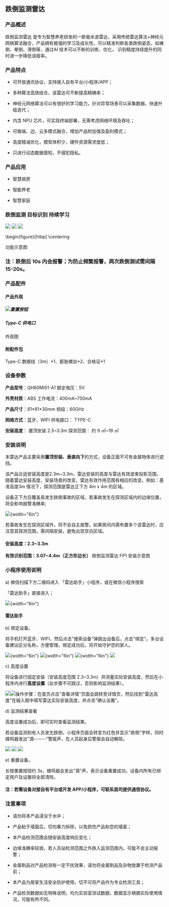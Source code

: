 ## 跌倒监测雷达

### 产品概述

跌倒监测雷达 
是专为智慧养老研发的一款毫米波雷达，采用传统雷达算法+神经元网络算法融合，产品拥有极强的学习及成长性，可以精准判断各类跌倒姿态，如瘫倒、晕倒、滑倒等，通过AI 技术可以不断的训练、优化， 识别精度持续提升的同时进一步降低误报率。

### 产品特点

- 可开放通讯协议，支持接入自有平台/小程序/APP；

- 多种算法高效结合，该雷达可不断提高精确率；

- 神经元网络算法可以有很好的学习能力，针对异常场景可以采集数据，快速升级迭代；

- 内含 NPU 芯片，可实现终端部署，无需考虑网络环境及吞吐；

- 可做端、边、云多模式融合，增加产品附加值及盈利模式；

- 高度精减优化，模型体积少，硬件资源需求度低；

- 只进行动态数据感知，不侵犯隐私。

### 产品应用

- 智慧病房

- 智能养老

- 智慧家庭

### 跌倒监测 目标识别 持续学习

![](../../_assets/images/跌倒雷达-毫米波/image3.png)
![](../../_assets/images/跌倒雷达-毫米波/image4.png)
![](../../_assets/images/跌倒雷达-毫米波/image5.jpeg)

\begin{figure}[htbp]
\centering

功能示意图

### 注：跌倒后 10s 内会报警；为防止频繁报警，两次跌倒测试需间隔 15-20s。

### 产品配件

#### 产品外观

##### ![](../../_assets/images/跌倒雷达-毫米波/image6.jpeg)重置按钮

##### Type-C 供电口

外观图

#### 附配件包

Type-C 数据线（3m）\*1、膨胀螺丝\*2、合格证\*1

### 设备参数

**产品型号**：QH60MI01-A1 额定电压：5V

**外壳材质**：ABS 工作电流：400mA\~750mA

**产品尺寸**：81\*81\*30mm 频段：60GHz

**网络方式**：蓝牙、WIFI 供电接口： TYPE-C

**安装高度**： 置顶安装 2.3\~3.3m 探测范围： 约 9 ㎡\~19 ㎡

### 安装说明

本雷达产品主要采用**置顶安装、垂直向下**的方式，设备正面不可有金属物体进行遮挡。

该产品合适安装高度是2.3m\~3.3m，雷达安装的高度与雷达有效波束投影范围，随着雷达安装高度、安装场景的改变，雷达有效作用范围有相应的改变。例如：基准高度3m 情况下，探测范围是雷达正下方 4m x 4m 的区域。

设备正下方应覆盖易发生跌倒事故的区域，若事故发生在探测区域内的边缘位置，将会影响报警准确率;

![](../../_assets/images/跌倒雷达-毫米波/image7.jpeg){width="6in"}

若事故发生在探测区域外，将不会自主报警。如果房间内需布置多个该雷达时，应注意其探测范围，需间隔安装，避免出现空白区域。

#### 安装高度：2.3~3.3m

**有效识别范围：3.07~4.4m（正方形边长）** 跌倒监测雷达 FP1 安装示意图

### 小程序使用说明

a)  微信扫描下方二维码进入 「雷达助手」小程序，或在微信小程序搜索

「雷达助手」直接进入；

![](../../_assets/images/跌倒雷达-毫米波/image8.jpeg){width="6in"}

#### 雷达助手

b)  绑定设备。

将手机打开蓝牙、WIFI，然后点击"搜索设备"弹跳出设备后，点击"绑定"。多台设备建议区分名称，方便管理。绑定成功后，将开始守护您的家人。

![](../../_assets/images/跌倒雷达-毫米波/image9.jpeg){width="6in"}
![](../../_assets/images/跌倒雷达-毫米波/image10.jpeg){width="6in"}
![](../../_assets/images/跌倒雷达-毫米波/image11.jpeg){width="6in"}
![](../../_assets/images/跌倒雷达-毫米波/image12.jpeg)

c)  高度设置

将设备进行固定安装（安装高度范围
2.3\~3.3m）并测量实际安装高度，然后在小程序内进行**高度设置**（此步骤不可跳过，否则影响监测结果）。

![](../../_assets/images/跌倒雷达-毫米波/image13.jpeg)![](../../_assets/images/跌倒雷达-毫米波/image14.jpeg)操作步骤：在首页点击"查看详情"页面会跳转至详情页，然后找到"雷达高度"在输入框中填写雷达实际安装高度，并点击"确认设置"。

d)  监测结果查看

高度设置成功后，即可实时查看监测结果。

若设备监测到有人员发生跌倒，小程序页面会转变为红色并显示"跌倒"字样，同时蜂鸣器发出"滴------"警报声，在人员起身后警报会自动解除。

![](../../_assets/images/跌倒雷达-毫米波/image15.jpeg)
![](../../_assets/images/跌倒雷达-毫米波/image16.jpeg)
![](../../_assets/images/跌倒雷达-毫米波/image17.jpeg)

e)  重置设备。

长按重置按钮约
3s，蜂鸣器会发出"滴"声，表示设备重置成功，设备内所有已绑定用户及设置将全部清除。

#### 注：若需设备对接自有平台或开发 APP/小程序，可联系我司提供通信协议。

### 注意事项

- 请勿将本产品浸没于水中；

- 产品粘于墙面后，切勿暴力拆除，以免损伤产品和您的墙面；

- 本产品检测范围会随安装高度响应变化；

- 边缘准确率较弱，若人员站检测范围之外跌入监测范围内，可能不会主动报警；

- 金属制品对产品检测有一定干扰效果，请勿将金属制品及杂物放置于检测产品前；

- 本产品为居家生活安全防护使用，切不可将产品作为专业检测工具；

- 产品检测数据如无特殊说明，均为实验室测试数据，数据显示根据实际使用情况，可能有所不同。
